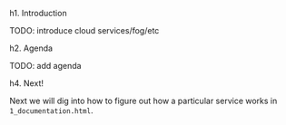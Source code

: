h1. Introduction

  TODO: introduce cloud services/fog/etc

h2. Agenda

  TODO: add agenda

h4. Next!

Next we will dig into how to figure out how a particular service works in `1_documentation.html`.
